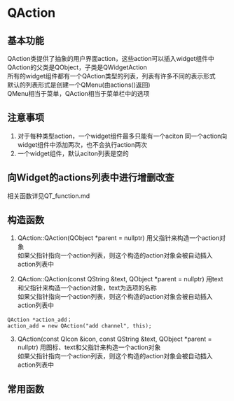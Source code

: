 # QAction

## 基本功能
QAction类提供了抽象的用户界面action，这些action可以插入widget组件中  
QAction的父类是QObject，子类是QWidgetAction  
所有的widget组件都有一个QAction类型的列表，列表有许多不同的表示形式  
默认的列表形式是创建一个QMenu(由actions()返回)  
QMenu相当于菜单，QAction相当于菜单栏中的选项  


## 注意事项
1. 对于每种类型action，一个widget组件最多只能有一个aciton
同一个action向widget组件中添加两次，也不会执行action两次  
2. 一个widget组件，默认aciton列表是空的  


## 向Widget的actions列表中进行增删改查
相关函数详见QT_function.md  


## 构造函数
1. QAction::QAction(QObject \*parent = nullptr)
用父指针来构造一个action对象  
如果父指针指向一个action列表，则这个构造的action对象会被自动插入action列表中  

2. QAction::QAction(const QString &text, QObject \*parent = nullptr)
用text和父指针来构造一个action对象，text为选项的名称  
如果父指针指向一个action列表，则这个构造的action对象会被自动插入action列表中  
```
QAction *action_add；
action_add = new QAction("add channel", this);
```

3. QAction(const QIcon &icon, const QString &text, QObject \*parent = nullptr)
用图标、text和父指针来构造一个action对象  
如果父指针指向一个action列表，则这个构造的action对象会被自动插入action列表中  


## 常用函数